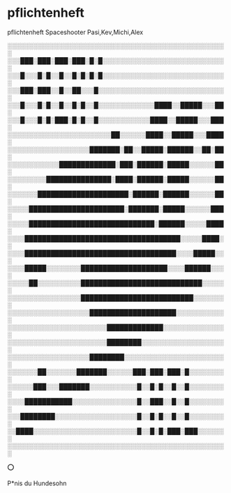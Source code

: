 # pflichtenheft
pflichtenheft Spaceshooter Pasi,Kev,Michi,Alex

░░░░░░░░░░░░░░░░░░░░░░░░░░░░░░░░░░░░░░░░░░░░░░░░░░░
░░░███░███░███░███░█░█░░░░░░░░░░░░░░░░░░░░░░░░░░░░░
░░░█░░░█░█░░█░░█░█░█░█░░░░░░░░░░░░░░░░░░░░░░░░░░░░░
░░░███░███░░█░░██░░░█░░░░░░░░░░░░░░░░░░░░░░░░░░░░░░
░░░█░░░█░█░░█░░█░█░░█░░░░░░░░░░░░░████░░█████░░░██░
░░░█░░░█░█░███░█░█░░█░░░░░░░░░░░░████░░█████░░░███░
░░░░░░░░░░░░░░░░░░░░░░░░██░░░░░░████░░█████░░░████░
░░░░░░░░░░░░░░░░░░░███████░██░░█████░██████░░██░██░
░░░░░░░░░░░░█████████████░███░██████░█████░░░░░░██░
░░░░░░░░░███████████████░████░██████░█████░░░░░░██░
░░░░░░░█████████████████████░██████░██████░░░░░░██░
░░░░░██████████████████████░███████░█████░░░░░░███░
░░░░░█████████████████████████████░██████░░░░░████░
░░░░████████████████████████████████████░░░░░████░░
░░░░███████████████████████████████████░░░░█████░░░
░░░░█████░░░░░░░░████████████████████░░░░██████░░░░
░░░░░██░░░░░░░░░░████████████████████████████░░░░░░
░░░░░░░░░░░░░░░░░██████████████████████████░░░░░░░░
░░░░░░░░░░░░░░░░░░░████████████████████░░░░░░░░░░░░
░░░░░░░░░░░░░░░░░░░░░░░█████████████░░░░░░░░░░░░░░░
░░░░░░░░░░░░░░░░░░░░░░░████████░░░░░░░░░░░░░░░░░░░░
░░░░░░░░░░░░░░░░░░░████████░░░░░░░░░░░░░░░░░░░░░░░░
░░░░░░░██░░░░░░░███████░░░░░░███░███░███░█░░░░░░░░░
░░░░░░███░░░███████░░░░░░░░░░░█░░█░█░░█░░█░░░░░░░░░
░░░░███████████░░░░░░░░░░░░░░░█░░███░░█░░█░░░░░░░░░
░░░████████░░░░░░░░░░░░░░░░░░░█░░█░█░░█░░█░░░░░░░░░
░░████░░░░░░░░░░░░░░░░░░░░░░░░█░░█░█░███░███░░░░░░░
░░░░░░░░░░░░░░░░░░░░░░░░░░░░░░░░░░░░░░░░░░░░░░░░░░░

⭕️


P*nis du Hundesohn
